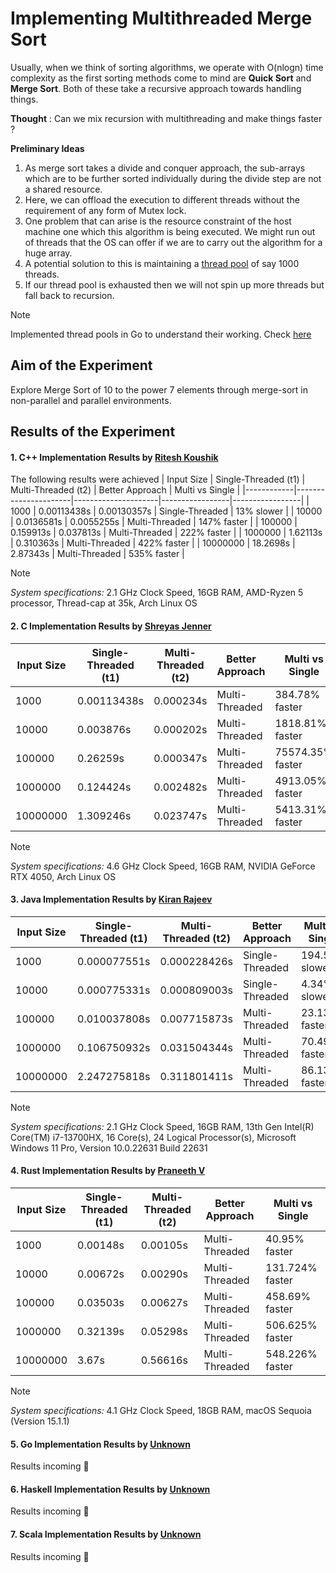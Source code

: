 # Implementing Multithreaded Merge Sort

Usually, when we think of sorting algorithms, we operate with O(nlogn) time 
complexity as the first sorting methods come to mind are **Quick Sort** and 
**Merge Sort**. Both of these take a recursive approach towards handling things. 

**Thought** : Can we mix recursion with multithreading and make things faster ?

**Preliminary Ideas**
1. As merge sort takes a divide and conquer approach, the sub-arrays which 
are to be further sorted individually during the divide step are not a shared 
resource.
2. Here, we can offload the execution to different threads without the 
requirement of any form of Mutex lock.
3. One problem that can arise is the resource constraint of the host machine 
one which this algorithm is being executed. We might run out of threads that 
the OS can offer if we are to carry out the algorithm for a huge array.
4. A potential solution to this is maintaining a [thread pool](https://www.youtube.com/watch?v=NgYS6mIUYmA&pp=ygULdGhyZWFkIHBvb2w%3D) of say 1000 threads.
5. If our thread pool is exhausted then we will not spin up more threads but fall 
back to recursion.

> [!NOTE]
> Implemented thread pools in Go to understand their working. Check [here](https://github.com/IAmRiteshKoushik/concurrency-in-depth/)

## Aim of the Experiment
Explore Merge Sort of 10 to the power 7 elements through merge-sort in 
non-parallel and parallel environments. 

## Results of the Experiment

#### 1. C++ Implementation Results by [Ritesh Koushik](https://github.com/IAmRiteshKoushik)
The following results were achieved
| Input Size | Single-Threaded (t1) | Multi-Threaded (t2) | Better Approach | Multi vs Single |
|------------|----------------------|---------------------|-----------------|-----------------|
| 1000       | 0.00113438s          | 0.00130357s         | Single-Threaded | 13% slower      |
| 10000      | 0.0136581s           | 0.0055255s          | Multi-Threaded  | 147% faster     |
| 100000     | 0.159913s            | 0.037813s           | Multi-Threaded  | 222% faster     |
| 1000000    | 1.62113s             | 0.310363s           | Multi-Threaded  | 422% faster     |
| 10000000   | 18.2698s             | 2.87343s            | Multi-Threaded  | 535% faster     |

> [!NOTE]
> *System specifications:* 2.1 GHz Clock Speed, 16GB RAM, AMD-Ryzen 5 processor,
Thread-cap at 35k, Arch Linux OS

#### 2. C Implementation Results by [Shreyas Jenner]()
| Input Size | Single-Threaded (t1) | Multi-Threaded (t2) | Better Approach | Multi vs Single |
|------------|----------------------|---------------------|-----------------|-----------------|
| 1000       | 0.00113438s          | 0.000234s           | Multi-Threaded  | 384.78% faster |
| 10000      | 0.003876s            | 0.000202s           | Multi-Threaded  | 1818.81% faster |
| 100000     | 0.26259s             | 0.000347s           | Multi-Threaded  | 75574.35% faster |
| 1000000    | 0.124424s            | 0.002482s           | Multi-Threaded  | 4913.05% faster |
| 10000000   | 1.309246s            | 0.023747s           | Multi-Threaded  | 5413.31% faster |

> [!NOTE]
> *System specifications:* 4.6 GHz Clock Speed, 16GB RAM, NVIDIA GeForce RTX 4050, Arch Linux OS

#### 3. Java Implementation Results by [Kiran Rajeev](https://github.com/KiranRajeev-KV)
| Input Size | Single-Threaded (t1)| Multi-Threaded (t2) | Better Approach | Multi vs Single|
|-------------|--------------------|---------------------|-----------------|----------------|
| 1000       | 0.000077551s        | 0.000228426s        | Single-Threaded | 194.55% slower |
| 10000      | 0.000775331s        | 0.000809003s        | Single-Threaded | 4.34% slower   |
| 100000     | 0.010037808s        | 0.007715873s        | Multi-Threaded  | 23.13% faster  |
| 1000000    | 0.106750932s        | 0.031504344s        | Multi-Threaded  | 70.49% faster  |
| 10000000   | 2.247275818s        | 0.311801411s        | Multi-Threaded  | 86.13% faster  |


> [!NOTE]
> *System specifications:* 2.1 GHz Clock Speed, 16GB RAM, 13th Gen Intel(R) Core(TM) i7-13700HX,
16 Core(s), 24 Logical Processor(s), Microsoft Windows 11 Pro, Version 10.0.22631 Build 22631

#### 4. Rust Implementation Results by [Praneeth V](https://github.com/PraneethV-cmd)
| Input Size | Single-Threaded (t1)| Multi-Threaded (t2) | Better Approach | Multi vs Single|
|-------------|--------------------|---------------------|-----------------|----------------|
| 1000       | 0.00148s            | 0.00105s            | Multi-Threaded  | 40.95% faster  |
| 10000      | 0.00672s            | 0.00290s            | Multi-Threaded  | 131.724% faster|
| 100000     | 0.03503s            | 0.00627s            | Multi-Threaded  | 458.69% faster |
| 1000000    | 0.32139s            | 0.05298s            | Multi-Threaded  | 506.625% faster|
| 10000000   | 3.67s               | 0.56616s            | Multi-Threaded  | 548.226% faster|


> [!NOTE]
> *System specifications:* 4.1 GHz Clock Speed, 18GB RAM, macOS Sequoia (Version 15.1.1)

#### 5. Go Implementation Results by [Unknown]()
Results incoming :construction:

#### 6. Haskell Implementation Results by [Unknown]()
Results incoming :construction:

#### 7. Scala Implementation Results by [Unknown]()
Results incoming :construction:
